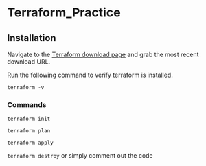 # Terraform_Practice
## Installation
Navigate to the [Terraform download page](https://developer.hashicorp.com/terraform/install) and grab the most recent download URL.

Run the following command to verify terraform is installed.
```
terraform -v
```

### Commands
`terraform init`

`terraform plan`

`terraform apply`

`terraform destroy` or simply comment out the code
